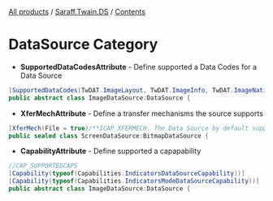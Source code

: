 [All products](../../) / [Saraff.Twain.DS](../) / [Contents](./index.md)
# DataSource Category
* **SupportedDataCodesAttribute** - Define supported a Data Codes for a Data Source
```c#
[SupportedDataCodes(TwDAT.ImageLayout, TwDAT.ImageInfo, TwDAT.ImageNativeXfer, TwDAT.ImageMemXfer, TwDAT.ImageFileXfer)/**CAP_SUPPORTEDDATS**/]
public abstract class ImageDataSource:DataSource {
```

* **XferMechAttribute** - Define a transfer mechanisms the source supports
```c#
[XferMech(File = true)/**ICAP_XFERMECH. The Data Source by default supported a Native and Buffered Memory data transfers.**/]
public sealed class ScreenDataSource:BitmapDataSource {
```
* **CapabilityAttribute** - Define supported a capapability
```c#
//CAP_SUPPORTEDCAPS
[Capability(typeof(Capabilities.IndicatorsDataSourceCapability))]
[Capability(typeof(Capabilities.IndicatorsModeDataSourceCapability))]
public abstract class ImageDataSource:DataSource {
```

